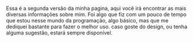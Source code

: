 Essa é a segunda versão da minha pagina, aqui você irá encontrar as mais diversas informações sobre mim.
Foi algo que fiz com um pouco de tempo que estou nesse mundo da programação, algo básico, mas que me dediquei bastante para fazer o melhor uso. caso goste do design, ou tenha alguma sugestão, estará sempre disponível.